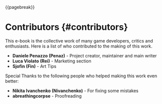 {{pagebreak}}

Contributors {#contributors}
==============

This e-book is the collective work of many game developers, critics and enthusiasts. Here is a list of who contributed to the making of this work.

- **Daniele Penazzo (Penaz)** - Project creator, maintainer and main writer
- **Luca Violato (Rei)** - Marketing section
- **Sjofin (Fin)** - Art Tips

Special Thanks to the following people who helped making this work even better:

- **Nikita Ivanchenko (Nivanchenko)** - For fixing some mistakes
- **abreathingcorpse** - Proofreading
